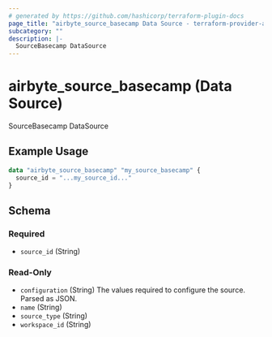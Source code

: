 ```yaml
---
# generated by https://github.com/hashicorp/terraform-plugin-docs
page_title: "airbyte_source_basecamp Data Source - terraform-provider-airbyte"
subcategory: ""
description: |-
  SourceBasecamp DataSource
---
```


# airbyte_source_basecamp (Data Source)

SourceBasecamp DataSource

## Example Usage

```terraform
data "airbyte_source_basecamp" "my_source_basecamp" {
  source_id = "...my_source_id..."
}
```

<!-- schema generated by tfplugindocs -->
## Schema

### Required

- `source_id` (String)

### Read-Only

- `configuration` (String) The values required to configure the source. Parsed as JSON.
- `name` (String)
- `source_type` (String)
- `workspace_id` (String)
